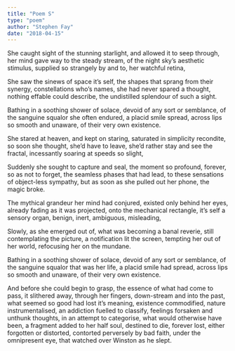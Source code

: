 ```yaml
---
title: "Poem S"
type: "poem"
author: "Stephen Fay"
date: "2018-04-15"
---
```


She caught sight of the stunning starlight,
and allowed it to seep through,
her mind gave way to the steady stream,
of the night sky’s aesthetic stimulus,
supplied so strangely by and to,
her watchful retina,

She saw the sinews of space it’s self,
the shapes that sprang from their synergy,
constellations who’s names, 
she had never spared a thought,
nothing effable could describe,
the undistilled splendour of such a sight.

Bathing in a soothing shower of solace,
devoid of any sort or semblance,
of the sanguine squalor she often endured,
a placid smile spread, 
across lips so smooth and unaware, 
of their very own existence.

She stared at heaven, and kept on staring,
saturated in simplicity recondite,
so soon she thought, she’d have to leave,
she’d rather stay and see the fractal,
incessantly soaring at speeds so slight,

Suddenly she sought to capture and seal,
the moment so profound,
forever, so as not to forget,
the seamless phases that had lead,
to these sensations of object-less sympathy,
but as soon as she pulled out her phone,
the magic broke.

The mythical grandeur her mind had conjured,
existed only behind her eyes,
already fading as it was projected,
onto the mechanical rectangle,
it’s self a sensory organ,
benign, inert, ambiguous, misleading,

Slowly, as she emerged out of,
what was becoming a banal reverie,
still contemplating the picture,
a notification lit the screen,
tempting her out of her world,
refocusing her on the mundane.

Bathing in a soothing shower of solace,
devoid of any sort or semblance,
of the sanguine squalor that was her life,
a placid smile had spread,
across lips so smooth and unaware, 
of their very own existence.

And before she could begin to grasp,
the essence of what had come to pass,
it slithered away, through her fingers,
down-stream and into the past,
what seemed so good had lost it’s meaning,
existence commodified, nature instrumentalised,
an addiction fuelled to classify,
feelings forsaken and unthunk thoughts,
in an attempt to categorise,
what would otherwise have been,
a fragment added to her half soul,
destined to die, forever lost,
either forgotten or distorted,
contorted perversely by bad faith,
under the omnipresent eye,
that watched over Winston as he slept.

